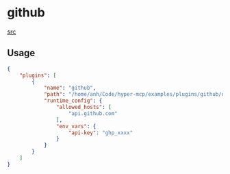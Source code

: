 # github

[src](https://github.com/dylibso/mcp.run-servlets/tree/main/servlets/github)

## Usage

```json
{
    "plugins": [
        {
            "name": "github",
            "path": "/home/anh/Code/hyper-mcp/examples/plugins/github/dist/plugin.wasm",
            "runtime_config": {
                "allowed_hosts": [
                    "api.github.com"
                ],
                "env_vars": {
                    "api-key": "ghp_xxxx"
                }
            }
        }
    ]
}
```
